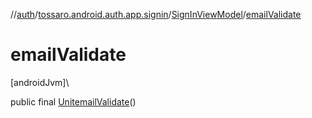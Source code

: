 //[auth](../../../index.md)/[tossaro.android.auth.app.signin](../index.md)/[SignInViewModel](index.md)/[emailValidate](email-validate.md)

# emailValidate

[androidJvm]\

public final [Unit](https://kotlinlang.org/api/latest/jvm/stdlib/kotlin/-unit/index.html)[emailValidate](email-validate.md)()
